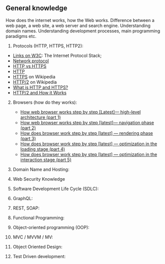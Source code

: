 ## General knowledge

How does the internet works, how the Web works. Difference between a web page, a web site, a web server and search engine. Understanding domain names. Understanding development processes, main programming paradigms etc.

1. Protocols (HTTP, HTTPS, HTTP2):

- [Links on W3C](https://www.w3.org/People/Frystyk/thesis/TcpIp.html): The Internet Protocol Stack;
- [Network protocol](https://www.techtarget.com/searchnetworking/definition/protocol)
- [HTTP vs HTTPS](https://www.freecodecamp.org/news/http-vs-https/)
- [HTTP](https://en.wikipedia.org/wiki/HTTP)
- [HTTPS](https://en.wikipedia.org/wiki/HTTPS) on Wikipedia
- [HTTP/2](https://en.wikipedia.org/wiki/HTTP/2) on Wikipedia
- [What is HTTP and HTTPS?](https://cabulous.medium.com/what-is-http-and-https-c3da5fd5adb4)
- [HTTP/2 and How it Works](https://cabulous.medium.com/http-2-and-how-it-works-9f645458e4b2)

2. Browsers (how do they works):

   - [How web browser works step by step [Latest]— high-level architecture (part 1)](https://cabulous.medium.com/how-browser-works-part-i-process-and-thread-f63a9111bae9)
   - [How web browser works step by step [latest]— navigation phase (part 2)](https://cabulous.medium.com/how-does-browser-work-in-2019-part-ii-navigation-342b27e56d7b)
   - [How does browser work step by step [latest] — rendering phase (part 3)](https://cabulous.medium.com/how-does-browser-work-in-2019-part-iii-rendering-phase-i-850c8935958f)
   - [How does browser work step by step [latest] — optimization in the loading stage (part 4)](https://cabulous.medium.com/how-does-browser-work-in-2019-part-4-more-about-rendering-phase-fbba0d94a174)
   - [How does browser work step by step [latest] — optimization in the interaction stage (part 5)](https://cabulous.medium.com/how-does-browser-work-in-2019-part-5-optimization-in-the-interaction-stage-66b53b8ec0ad)

3. Domain Name and Hosting:
4. Web Security Knowledge
5. Software Development Life Cycle (SDLC):
6. GraphQL:
7. REST, SOAP:
8. Functional Programming:
9. Object-oriented programming (OOP):
10. MVC / MVVM / MV:
11. Object Oriented Design:
12. Test Driven development:

